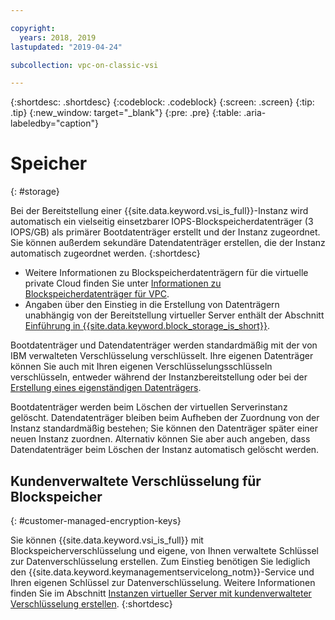 ```yaml
---

copyright:
  years: 2018, 2019
lastupdated: "2019-04-24"

subcollection: vpc-on-classic-vsi

---
```


{:shortdesc: .shortdesc}
{:codeblock: .codeblock}
{:screen: .screen}
{:tip: .tip}
{:new_window: target="_blank"}
{:pre: .pre}
{:table: .aria-labeledby="caption"}


# Speicher
{: #storage}

Bei der Bereitstellung einer {{site.data.keyword.vsi_is_full}}-Instanz wird automatisch ein vielseitig einsetzbarer IOPS-Blockspeicherdatenträger (3 IOPS/GB) als primärer Bootdatenträger erstellt und der Instanz zugeordnet. Sie können außerdem sekundäre Datendatenträger erstellen, die der Instanz automatisch zugeordnet werden.
{:shortdesc}

- Weitere Informationen zu Blockspeicherdatenträgern für die virtuelle private Cloud finden Sie unter [Informationen zu Blockspeicherdatenträger für VPC](/docs/vpc-on-classic-block-storage?topic=vpc-on-classic-block-storage-block-storage-about).  
- Angaben über den Einstieg in die Erstellung von Datenträgern unabhängig von der Bereitstellung virtueller Server enthält der Abschnitt [Einführung in {{site.data.keyword.block_storage_is_short}}](/docs/vpc-on-classic-block-storage?topic=vpc-on-classic-block-storage-block-storage-getting-started).

Bootdatenträger und Datendatenträger werden standardmäßig mit der von IBM verwalteten Verschlüsselung verschlüsselt. Ihre eigenen Datenträger können Sie auch mit Ihren eigenen Verschlüsselungsschlüsseln verschlüsseln, entweder während der Instanzbereitstellung oder bei der [Erstellung eines eigenständigen Datenträgers](/docs/vpc-on-classic-block-storage?topic=vpc-on-classic-block-storage-block-storage-encryption).  

Bootdatenträger werden beim Löschen der virtuellen Serverinstanz gelöscht. Datendatenträger bleiben beim Aufheben der Zuordnung von der Instanz standardmäßig bestehen; Sie können den Datenträger später einer neuen Instanz zuordnen. Alternativ können Sie aber auch angeben, dass Datendatenträger beim Löschen der Instanz automatisch gelöscht werden.  

## Kundenverwaltete Verschlüsselung für Blockspeicher  
{: #customer-managed-encryption-keys}

Sie können {{site.data.keyword.vsi_is_full}} mit Blockspeicherverschlüsselung und eigene, von Ihnen verwaltete Schlüssel zur Datenverschlüsselung erstellen. Zum Einstieg benötigen Sie lediglich den {{site.data.keyword.keymanagementservicelong_notm}}-Service und Ihren eigenen Schlüssel zur Datenverschlüsselung. Weitere Informationen finden Sie im Abschnitt [Instanzen virtueller Server mit kundenverwalteter Verschlüsselung erstellen](/docs/vpc-on-classic-vsi?topic=vpc-on-classic-vsi-creating-instances-byok).
{:shortdesc}

